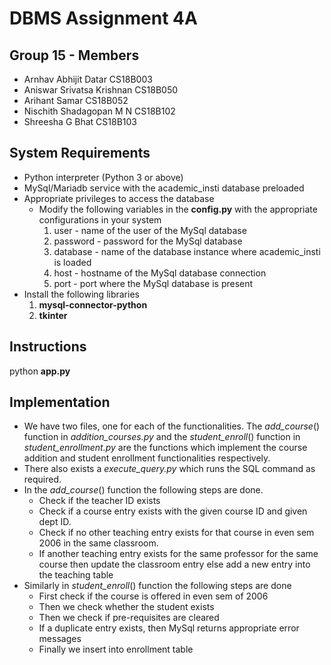 # DBMS Assignment 4A
## Group 15 - Members
- Arnhav Abhijit Datar        CS18B003
- Aniswar Srivatsa Krishnan   CS18B050
- Arihant Samar		            CS18B052
- Nischith	Shadagopan M N    CS18B102
- Shreesha G Bhat             CS18B103

## System Requirements
- Python interpreter (Python 3 or above)
- MySql/Mariadb service with the academic\_insti database preloaded
- Appropriate privileges to access the database
  - Modify the following variables in the **config.py** with the appropriate configurations in your system
    1. user - name of the user of the MySql database
    2. password - password for the MySql database
    3. database - name of the database instance where academic\_insti is loaded
    4. host - hostname of the MySql database connection
    5. port - port where the MySql database is present
- Install the following libraries
  1. **mysql-connector-python**
  2. **tkinter**

## Instructions
python **app.py**

## Implementation
- We have two files, one for each of the functionalities. The *add_course*() function in *addition_courses.py* and the *student_enroll*() function in *student_enrollment.py* are the functions which implement the course addition and student enrollment functionalities respectively.  
- There also exists a *execute_query.py* which runs the SQL command as required.
- In the *add_course*() function the following steps are done. 
  - Check if the teacher ID exists
  - Check if a course entry exists with the given course ID and given dept ID. 
  - Check if no other teaching entry exists for that course in even sem 2006 in the same classroom. 
  - If another teaching entry exists for the same professor for the same course then update the classroom entry else add a new entry into the teaching table 
- Similarly in *student_enroll*() function the following steps are done
  - First check if the course is offered in even sem of 2006
  - Then we check whether the student exists
  - Then we check if pre-requisites are cleared
  - If a duplicate entry exists, then MySql returns appropriate error messages
  - Finally we insert into enrollment table
